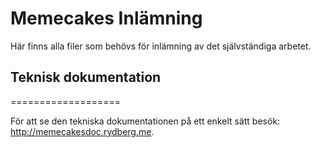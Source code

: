 Memecakes Inlämning
===================

Här finns alla filer som behövs för inlämning av det självständiga arbetet.

## Teknisk dokumentation
===================

För att se den tekniska dokumentationen på ett enkelt sätt besök: http://memecakesdoc.rydberg.me.